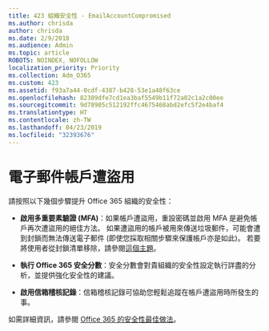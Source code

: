 ```yaml
---
title: 423 組織安全性 - EmailAccountCompromised
ms.author: chrisda
author: chrisda
ms.date: 2/9/2018
ms.audience: Admin
ms.topic: article
ROBOTS: NOINDEX, NOFOLLOW
localization_priority: Priority
ms.collection: Adm_O365
ms.custom: 423
ms.assetid: f93a7a44-0cdf-4387-b428-53e1a48f63ce
ms.openlocfilehash: 82389dfe7cd1ea3baf5549b11f72a02c1a2c00ee
ms.sourcegitcommit: 9d78905c512192ffc4675468abd2efc5f2e4baf4
ms.translationtype: HT
ms.contentlocale: zh-TW
ms.lasthandoff: 04/23/2019
ms.locfileid: "32393676"
---
```

# <a name="compromised-email-accounts"></a>電子郵件帳戶遭盜用

請按照以下幾個步驟提升 Office 365 組織的安全性：

- **啟用多重要素驗證 (MFA)**：如果帳戶遭盜用，重設密碼並啟用 MFA 是避免帳戶再次遭盜用的絕佳方法。 如果遭盜用的帳戶被用來傳送垃圾郵件，可能會遭到封鎖而無法傳送電子郵件 (即使您採取相關步驟來保護帳戶亦是如此)。 若要將使用者從封鎖清單移除，請參閱[這個主題](https://technet.microsoft.com/library/ms.exch.eac.actioncenter.aspx)。

- **執行 Office 365 安全分數**：安全分數會對貴組織的安全性設定執行詳盡的分析，並提供強化安全性的建議。

- **啟用信箱稽核記錄**：信箱稽核記錄可協助您輕鬆追蹤在帳戶遭盜用時所發生的事。

如需詳細資訊，請參閱 [Office 365 的安全性最佳做法](https://support.office.com/article/9295e396-e53d-49b9-ae9b-0b5828cdedc3.aspx)。
